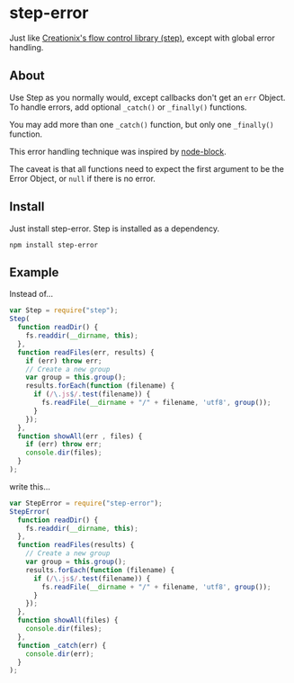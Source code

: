 step-error
==========

Just like [Creationix's flow control library (step)](https://github.com/creationix/step), except with global error handling.

## About

Use Step as you normally would, except callbacks don't get an `err` Object.  To handle
errors, add optional `_catch()` or `_finally()` functions.

You may add more than one `_catch()` function, but only one `_finally()` function.

This error handling technique was inspired by [node-block](https://github.com/tasogarepg/node-block).

The caveat is that all functions need to expect the first argument to be the Error Object, or `null` if there
is no error.

## Install

Just install step-error.  Step is installed as a dependency.

`npm install step-error`

## Example

Instead of...

```js
var Step = require("step");
Step(
  function readDir() {
    fs.readdir(__dirname, this);
  },
  function readFiles(err, results) {
    if (err) throw err;
    // Create a new group
    var group = this.group();
    results.forEach(function (filename) {
      if (/\.js$/.test(filename)) {
        fs.readFile(__dirname + "/" + filename, 'utf8', group());
      }
    });
  },
  function showAll(err , files) {
    if (err) throw err;
    console.dir(files);
  }
);
```

write this...

```js
var StepError = require("step-error");
StepError(
  function readDir() {
    fs.readdir(__dirname, this);
  },
  function readFiles(results) {
    // Create a new group
    var group = this.group();
    results.forEach(function (filename) {
      if (/\.js$/.test(filename)) {
        fs.readFile(__dirname + "/" + filename, 'utf8', group());
      }
    });
  },
  function showAll(files) {
    console.dir(files);
  },
  function _catch(err) {
    console.dir(err);
  }
);
```
